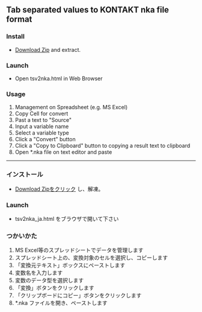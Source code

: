 ## Tab separated values to KONTAKT nka file format

### Install

* [Download Zip](https://github.com/r-koubou/tsv2nka/archive/master.zip) and extract.

### Launch

* Open tsv2nka.html in Web Browser

### Usage

<ol>
    <li>Management on Spreadsheet (e.g. MS Excel)</li>
    <li>Copy Cell for convert</li>
    <li>Past a text to "Source"</li>
    <li>Input a variable name</li>
    <li>Select a variable type</li>
    <li>Click a "Convert" button</li>
    <li>Click a "Copy to Clipboard" button to copying a result text to clipboard</li>
    <li>Open *.nka file on text editor and paste</li>
</ol>

---

### インストール

* [Download Zipをクリック](https://github.com/r-koubou/tsv2nka/archive/master.zip) し、解凍。

### Launch

* tsv2nka_ja.html をブラウザで開いて下さい

### つかいかた
<ol>
    <li>MS Excel等のスプレッドシートでデータを管理します</li>
    <li>スプレッドシート上の、変換対象のセルを選択し、コピーします</li>
    <li>「変換元テキスト」ボックスにペーストします</li>
    <li>変数名を入力します</li>
    <li>変数のデータ型を選択します</li>
    <li>「変換」ボタンをクリックします</li>
    <li>「クリップボードにコピー」ボタンをクリックします</li>
    <li>*.nka ファイルを開き、ペーストします</li>
</ol>

